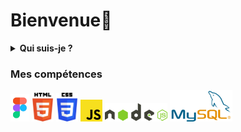 
# Bienvenue👋
<details>
  <summary><b>Qui suis-je ?</b></summary>
<br>
Je suis Eva, une passionnée de 19 ans axée sur l'informatique, le développement, le design et les jeux vidéo. Mon parcours se construit autour de la création de mondes numériques, alliant autonomie dans mes projets personnels et collaboration pour apprendre des autres. Ma démarche équilibrée reflète ma volonté d'innover. Je m'engage à progresser constamment dans cet univers en constante évolution, prête à relever les défis pour apprendre, explorer et créer.

</details>


### Mes compétences<br>

<div class="logo">
  <img src="LOGO/figmaa.png" style="width: 30px;">
  <img src="LOGO/html.png" style="width: 35px;">
  <img src="LOGO/css.png" style="width: 35px;">
  <img src="LOGO/js.png" style="width: 35px;">
  <img src="LOGO/nodejs.png" style="width: 100px;">
  <img src="LOGO/mysql.png" style="width: 100px;">
</div>

<!--
**eva-dpr2004/eva-dpr2004** is a ✨ _special_ ✨ repository because its `README.md` (this file) appears on your GitHub profile.

Here are some ideas to get you started:
- 🔭 I’m currently working on ...
- 🌱 I’m currently learning ...
- 👯 I’m looking to collaborate on ...
- 🤔 I’m looking for help with ...
- 💬 Ask me about ...
- 📫 How to reach me: ...
- 😄 Pronouns: ...
- ⚡ Fun fact: ...
-->
